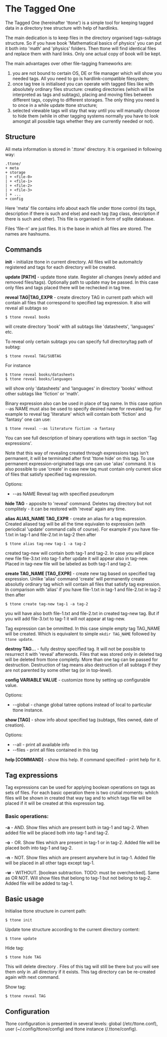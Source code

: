 # The Tagged One

The Tagged One (hereinafter 'ttone') is a simple tool for keeping
tagged data in a directory tree structure with help of hardlinks.

The main dedication is to keep files in the directory organised
tags-subtags structure. So if you have book 'Mathematical basics of
physics' you can put it both into 'math' and 'physics' folders. Then
ttone will find identical files and replace them with hard links. Only
one actual copy of book will be kept.

The main advantages over other file-tagging frameworks are:

1. you are not bound to certain OS, DE or file manager which will show
you needed tags. All you need to go is hardlink-compatible filesystem;
2. once tag tree is initialised you can operate with tagged files like
with absolutely ordinary files structure: creating directories (which
will be interpreted as tags and subtags), placing and moving files
between different tags, copying to different storages. The only thing
you need is to once in a while update ttone structure;
3. selected viewable tags will stay that way until you will manually
choose to hide them (while in other tagging systems normally you have
to look amongst all possible tags whether they are currently needed or
not).


## Structure

All meta information is stored in '.ttone' directory. It is organised
in following way:

```
.ttone/
+ meta
+ storage
| + <file-0>
| + <file-1>
| + <file-2>
| + <file-3>
| + ...
+ config
```

Here 'meta' file contains info about each file under ttone control (its
tags, description if there is such and else) and each tag (tag class,
description if there is such and other). This file is organised in
form of sqlite database.

Files 'file-n' are just files. It is the base in which all files are
stored. The names are hashsums.


## Commands

**init** - initialize ttone in current directory. All files will be
automaitcly registered and tags for each directory will be created.

**update [PATH]** - update ttone state. Register all changes (newly
added and removed files/tags). Optionally path to update may be
passed. In this case only files and tags placed there will be
rechecked in tag tree.

**reveal TAG|TAG_EXPR** - create directory TAG in current path which
will contain all files that correspond to specified tag expression. It
also will reveal all subtags so

`$ ttone reveal books`

will create directory 'book' with all subtags like 'datasheets',
'languages' etc.

To reveal only certain subtags you can specify full directory/tag path
of subtag:

`$ ttone reveal TAG/SUBTAG`

For instance

```
$ ttone reveal books/datasheets
$ ttone reveal books/languages
```

will show only 'datasheets' and 'languages' in directory 'books'
without other subtags like 'fiction' or 'math'.

Binary expression also can be used in place of tag name. In this case
option --as NAME must also be used to specify desired name for
revealed tag. For example to reveal tag 'literature' which will
contain both 'fiction' and 'fantasy' one can use:

`$ ttone reveal --as literature fiction -a fantasy`

You can see full description of binary operations with tags in section
'Tag expressions'.

Note that this way of revealing created through expressions tags isn't
permanent, it will be terminated after first 'ttone hide' on this
tag. To use permanent expression-originated tags one can use 'alias'
command. It is also possible to use 'create' in case new tag must
contain only current slice of files that satisfy specified tag
expression.

Options:
* --as NAME  Reveal tag with specified pseudonym


**hide TAG** - apposite to 'reveal' command. Deletes tag directory but
not complitely - it can be restored with 'reveal' again any time.

**alias ALIAS_NAME TAG_EXPR** - create an alias for a tag
expression. Created aliased tag will be all the time equivalen to
expression (with periodical 'update' command calls of course). For
example if you have file-1.txt in tag-1 and file-2.txt in tag-2 then
after

`$ ttone alias tag-new tag-1 -a tag-2`

created tag-new will contain both tag-1 and tag-2. In case you will
place new file file-3.txt into tag-1 after update it will appear also
in tag-new. Placed in tag-new file will be labeled as both tag-1 and
tag-2.

**create TAG_NAME [TAG_EXPR]** - create new tag based on specified tag
expression. Unlike 'alias' command 'create' will permanently create
absolutly ordinary tag which will contain all files that satisfy tag
expression. In comparison with 'alias' if you have file-1.txt in tag-1
and file-2.txt in tag-2 then after

`$ ttone create tag-new tag-1 -a tag-2`

you will have also both file-1.txt and file-2.txt in created tag-new
tag. But if you will add file-3.txt to tag-1 it will not appear at
tag-new.

Tag expression can be ommitted. In this case simple empty tag TAG_NAME
will be created. Which is equivalent to simple `mkdir TAG_NAME`
followed by `ttone update`.

**destroy TAG...** - fully destroy specified tag. It will not be
possible to resurrect it with 'reveal' afterwords. Files that was
stored only in deleted tag will be deleted from ttone completly.  More
than one tag can be passed for destruction. Destruction of tag means
also destruction of all subtags if they are not parented by some other
tag (or in top-level).

**config VARIABLE VALUE** - customize ttone by setting up configurable
value.

Options:
* --global - change global tatree options instead of local to
particular ttone instance.

**show [TAG]** - show info about specified tag (subtags, files owned,
date of creation).

Options:
* --all - print all available info
* --files - print all files contained in this tag

**help [COMMAND]** - show this help. If command specified - print help
for it.


## Tag expressions

Tag expressions can be used for applying boolean operations on tags as
sets of files. For each basic operation there is two crutial moments:
whilch files will be shown in created that way tag and to which tags
file will be placed if it will be created at this expression tag.

### Basic operations:

**-a** - AND. Show files which are present both in tag-1 and
tag-2. When added file will be placed both into tag-1 and tag-2.

**-o** - OR. Show files which are present in tag-1 or in tag-2. Added
file will be placed both into tag-1 and tag-2.

**-n** - NOT. Show files which are present anywhere but in
tag-1. Added file will be placed in all other tags except tag-1.

**-w** - WITHOUT. [boolean subtraction. TODO: must be
overchecked]. Same as OR NOT. Will show files that belong to tag-1 but
not belong to tag-2. Added file will be added to tag-1.


## Basic usage

Initialise ttone structure in current path:

`$ ttone init`

Update tone structure according to the current directory content:

`$ ttone update`

Hide tag:

`$ ttone hide TAG`

This will delete directory <tag>. Files of this tag will still be
there but you will see them only in .all directory if it exists. This
tag directory can be re-created again with next command.

Show tag:

`$ ttone reveal TAG`


## Configuration

Ttone configuration is presented in several levels: global
(/etc/ttone.conf), user (~/.config/ttone/config) and ttone instance
(<ttone-dir>/.ttone/config).
